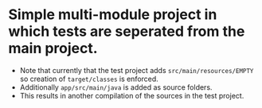 Simple multi-module project in which tests are seperated from the main project.
===============================================================================

* Note that currently that the test project adds `src/main/resources/EMPTY` so
  creation of `target/classes` is enforced.
* Additionally `app/src/main/java` is added as source folders.
* This results in another compilation of the sources in the test project.


